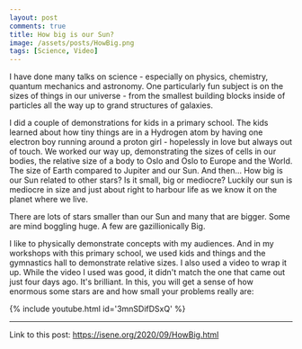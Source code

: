 ```yaml
---
layout: post
comments: true
title: How big is our Sun?
image: /assets/posts/HowBig.png
tags: [Science, Video]
---
```


I have done many talks on science - especially on physics, chemistry, quantum
mechanics and astronomy. One particularly fun subject is on the sizes of
things in our universe - from the smallest building blocks inside of particles
all the way up to grand structures of galaxies.

I did a couple of demonstrations for kids in a primary school. The kids
learned about how tiny things are in a Hydrogen atom by having one electron
boy running around a proton girl - hopelessly in love but always out of touch.
We worked our way up, demonstrating the sizes of cells in our bodies, the
relative size of a body to Oslo and Oslo to Europe and the World. The size of
Earth compared to Jupiter and our Sun. And then... How big is our Sun related
to other stars? Is it small, big or mediocre? Luckily our sun is mediocre in
size and just about right to harbour life as we know it on the planet where we
live.

There are lots of stars smaller than our Sun and many that are bigger. Some
are mind boggling huge. A few are gazillionically Big.

I like to physically demonstrate concepts with my audiences. And in my
workshops with this primary school, we used kids and things and the gymnastics
hall to demonstrate relative sizes. I also used a video to wrap it up. While
the video I used was good, it didn't match the one that came out just four
days ago. It's brilliant. In this, you will get a sense of how enormous some
stars are and how small your problems really are:

{% include youtube.html id='3mnSDifDSxQ' %}

---
Link to this post: <https://isene.org/2020/09/HowBig.html>
